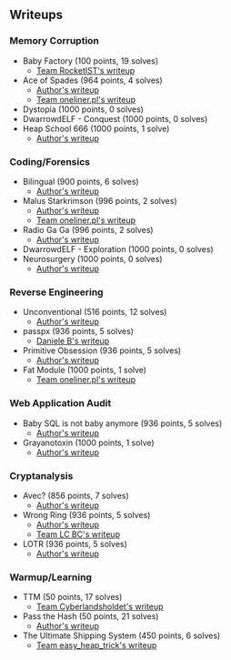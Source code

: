 
## Writeups

### Memory Corruption
- Baby Factory (100 points, 19 solves)
  - [Team RocketIST's writeup](https://teamrocketist.github.io/2019/09/30/Pwn-PwnThyBytes-2019-Baby-Factory/)
- Ace of Spades (964 points, 4 solves)
  - [Author's writeup](ace_of_spades/ace_of_spades.md)
  - [Team oneliner.pl's writeup](https://github.com/mephi42/ctf/blob/master/2019.09.28-PwnThyBytes_CTF_2019/memory_corruption-Ace_of_Spades/README.md)
- Dystopia (1000 points, 0 solves)
- DwarrowdELF - Conquest (1000 points, 0 solves)
- Heap School 666 (1000 points, 1 solve)
  - [Author's writeup](heapschool666/writeup.md)

### Coding/Forensics
- Bilingual (900 points, 6 solves)
  - [Author's writeup](bilingual/bilingual.md)
- Malus Starkrimson (996 points, 2 solves)
  - [Author's writeup](malus/writeup.md)
  - [Team oneliner.pl's writeup](https://github.com/im-0/ctf/blob/master/2019.09.28-PwnThyBytes_CTF_2019/coding_forensics-Malus_Starkrimson/README.md)
- Radio Ga Ga (996 points, 2 solves)
  - [Author's writeup](radio_ga_ga/writeup.md)
- DwarrowdELF - Exploration (1000 points, 0 solves)
- Neurosurgery (1000 points, 0 solves)
  - [Author's writeup](neurosurgery/writeup.md)

### Reverse Engineering
- Unconventional (516 points, 12 solves)
  - [Author's writeup](unconventional/unconventional.md)
- passpx (936 points, 5 solves)
   - [Daniele B's writeup](https://github.com/Daniele-B/CTF-Writeups/blob/c011c912d43d8d1883787a7e9ebc3a5cf495b2e1/PTBCTF_2019/passpx/README.md)
- Primitive Obsession (936 points, 5 solves)
  - [Author's writeup](primitive_obsession/primitive_obsession.md)
- Fat Module (1000 points, 1 solve)
  - [Team oneliner.pl's writeup](https://github.com/mephi42/ctf/blob/master/2019.09.28-PwnThyBytes_CTF_2019/reverse_engineering-Fat_Module/README.md)

### Web Application Audit
- Baby SQL is not baby anymore (936 points, 5 solves)
  - [Author's writeup](babysql/writeup_baby_sql.docx)
- Grayanotoxin (1000 points, 1 solve)
  - [Author's writeup](grayanotoxin/mellivora.md)

### Cryptanalysis
- Avec? (856 points, 7 solves)
  - [Author's writeup](avec/writeup.md)
- Wrong Ring (936 points, 5 solves)
  - [Author's writeup](wrongring/writeup.pdf)
  - [Team LC BC's writeup](http://mslc.ctf.su/wp/pwnthybytes-ctf-2019-wrong-ring-crypto/)
- LOTR (936 points, 5 solves)
  - [Author's writeup](lotr/writeup.pdf)

### Warmup/Learning
- TTM (50 points, 17 solves)
  - [Team Cyberlandsholdet's writeup](http://blog.bechsecurity.dk/pwnthybytes-ctf-ttm-writeup/)
- Pass the Hash (50 points, 21 solves)
  - [Author's writeup](pass_the_hash/PasstheHash.pdf)
- The Ultimate Shipping System (450 points, 6 solves)
  - [Team easy_heap_trick's writeup](https://gist.github.com/trupples/9296ca4dcdb0c95c61261013b36de4bb)
